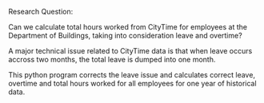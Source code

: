 Research Question:

Can we calculate total hours worked from CityTime for employees at the Department of Buildings, taking into consideration leave and overtime? 

A major technical issue related to CityTime data is that when leave occurs accross two months, the total leave is dumped into one month.

This python program corrects the leave issue and calculates correct leave, overtime and total hours worked for all employees for one year of historical data. 
